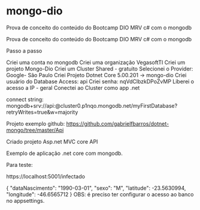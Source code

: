 # mongo-dio
Prova de conceito do conteúdo do Bootcamp DIO MRV c# com o mongodb


Prova de conceito do conteúdo do Bootcamp DIO MRV c# com o mongodb

Passo a passo

 Criei uma conta no mongodb
 Criei uma organização VegasoftTI
 Criei um projeto Mongo-Dio 
 Criei um Cluster Shared - gratuito Selecionei o Provider: Google- São Paulo 
 Criei Projeto Dotnet Core 5.00.201 -> mongo-dio Criei usuário do Database Access: api 
 Criei senha: nqVdClbzkDPoZvMP
 Liberei o acesso a IP - geral Conectei ao Cluster como app .net

connect string: mongodb+srv://api:@cluster0.p1nqo.mongodb.net/myFirstDatabase?retryWrites=true&w=majority

Projeto exemplo github: https://github.com/gabrielfbarros/dotnet-mongo/tree/master/Api

Criado projeto Asp.net MVC core API



Exemplo de aplicação .net core com mongodb.

Para teste:

https://localhost:5001/infectado

{
	"dataNascimento": "1990-03-01",
	"sexo": "M",
	"latitude": -23.5630994,
	"longitude": -46.6565712
}
OBS: é preciso ter configurar o acesso ao banco no appsettings.

